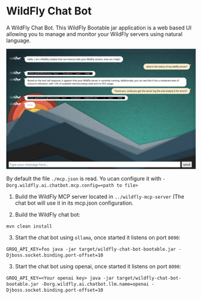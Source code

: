 # WildFly Chat Bot

A WildFly Chat Bot. This WildFly Bootable jar application is a web based UI allowing you to manage and monitor your WildFly servers using natural language.

![](img/chatbot-demo.png)

By default the file `./mcp.json` is read. Yo ucan configure it with `-Dorg.wildfly.ai.chatbot.mcp.config=<path to file>`

1) Build the WildFly MCP server located in `../wildfly-mcp-server` (The chat bot will use it in its mcp.json configuration.

2) Build the WildFly chat bot:

```
mvn clean install
```

3) Start the chat bot using `ollama`, once started it listens on port `8090`:

```
GROQ_API_KEY=foo java -jar target/wildfly-chat-bot-bootable.jar -Djboss.socket.binding.port-offset=10

```

3) Start the chat bot using openai, once started it listens on port `8090`:

```
GROQ_API_KEY=<Your openai key> java -jar target/wildfly-chat-bot-bootable.jar -Dorg.wildfly.ai.chatbot.llm.name=openai -Djboss.socket.binding.port-offset=10

```